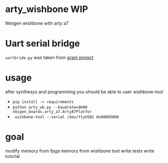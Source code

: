 # arty_wishbone WIP

Nmigen wishbone with arty a7

# Uart serial bridge

`uartbride.py` was taken from [gram project](https://github.com/jeanthom/gram/blob/master/examples/uartbridge.py)


# usage
after synthesys and programming you should be able to user wishbone-tool

* `pip install -r requirements`
* `python arty_wb.py --baudrate=9600 nmigen_boards.arty_a7.ArtyA7Platfor`
* ` wishbone-tool --serial /dev/ttyUSB1 0x00005000`


# goal
modify memory from fpga memory from wishbone tool
write tests
write tutorial 
